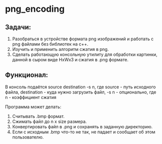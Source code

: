 # png_encoding
## Задачи:
1. Разобраться в устройстве формата png изображений и работать с png файлами без библиотек на c++.
2. Изучить и применить алгоритм сжатия в png.
3. Сделать работающую консольную утилиту для обработки картинки, данной в сыром виде HxWx3 и сжатия в .png формате.

## Функционал:
В консоль подаётся source destination -s n, где source - путь исходного файла, destination - куда нужно загрузить файл, -s n - опционально, где n - коэффициент сжатия

Программа может делать:
1.	Считывать .bmp формат.
2.	Сжимать файл до n x size размера.
3.	Конвертировать файл в .png и сохранять в заданную директорию.
4.	Если с исходным .bmp что-то не так, не падает и сообщает об этом пользователю.
